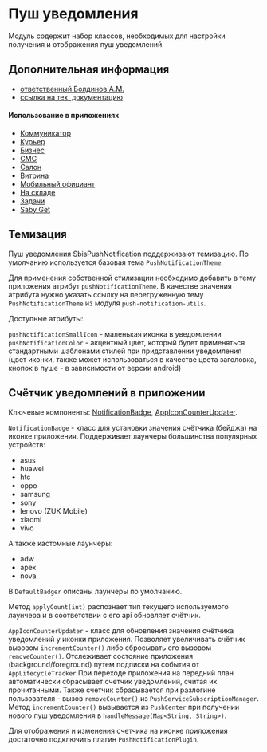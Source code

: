 # Пуш уведомления

Модуль содержит набор классов, необходимых для настройки получения и отображения пуш уведомлений.

## Дополнительная информация

- [ответственный Болдинов А.М.](https://online.sbis.ru/person/24f28dc0-4a33-4cb9-9c87-8be072ea0e0c)
- [ссылка на тех. документацию](https://wi.sbis.ru/doc/notification_service/push-notifications/)

#### Использование в приложениях
- [Коммуникатор](https://git.sbis.ru/mobileworkspace/apps/droid/communicator)
- [Курьер](https://git.sbis.ru/mobileworkspace/apps/droid/courier)
- [Бизнес](https://git.sbis.ru/mobileworkspace/apps/droid/business)
- [СМС](https://git.sbis.ru/mobileworkspace/apps/droid/sms)
- [Салон](https://git.sbis.ru/mobileworkspace/apps/droid/salon)
- [Витрина](https://git.sbis.ru/mobileworkspace/apps/droid/showcase)
- [Мобильный официант](https://git.sbis.ru/mobileworkspace/apps/droid/waiter2)
- [На складе](https://git.sbis.ru/mobileworkspace/apps/droid/storekeeper)
- [Задачи](https://git.sbis.ru/mobileworkspace/apps/droid/saby-tasks/)
- [Saby Get](https://git.sbis.ru/mobileworkspace/apps/droid/sabyget/)

## Темизация

Пуш уведомления SbisPushNotification поддерживают темизацию.
По умолчанию используется базовая тема `PushNotificationTheme`.

Для применения собственной стилизации необходимо добавить в тему приложения атрибут `pushNotificationTheme`.
В качестве значения атрибута нужно указать ссылку на перегруженную тему `PushNotificationTheme` из модуля `push-notification-utils`.

Доступные атрибуты:

`pushNotificationSmallIcon` - маленькая иконка в уведомлении
`pushNotificationColor` - акцентный цвет, который будет применяться стандартными шаблонами стилей
                          при придставлении уведомления (цвет иконки, также может использоваться
                          в качестве цвета заголовка, кнопок в пуше - в зависимости от версии android)

## Счётчик уведомлений в приложении

Ключевые компоненты:
[NotificationBadge](/push_notification/src/main/java/ru/tensor/sbis/pushnotification/util/counters/NotificationBadge.java),
[AppIconCounterUpdater](/push_notification/src/main/java/ru/tensor/sbis/pushnotification/util/counters/AppIconCounterUpdater.kt).

`NotificationBadge` - класс для установки значения счётчика (бейджа) на иконке приложения.
Поддерживает лаунчеры большинства популярных устройств:
- asus
- huawei
- htc
- oppo
- samsung
- sony
- lenovo (ZUK Mobile)
- xiaomi
- vivo

А также кастомные лаунчеры:
- adw
- apex
- nova

В `DefaultBadger` описаны лаунчеры по умолчанию.

Метод `applyCount(int)` распознает тип текущего используемого лаунчера и в соответствии с его api обновляет счётчик.

`AppIconCounterUpdater` - класс для обновления значения счётчика уведомлений у иконки приложения.
Позволяет увеличивать счётчик вызовом `incrementCounter()` либо сбросывать его вызовом `removeCounter()`.
Отслеживает состояние приложения (background/foreground) путем подписки на события от `AppLifecycleTracker`
При переходе приложения на передний план автоматически сбрасывает счетчик уведомлений, считая их прочитанными.
Также счетчик сбрасывается при разлогине пользователя - вызов `removeCounter()` из `PushServiceSubscriptionManager`.
Метод `incrementCounter()` вызывается из `PushCenter` при получении нового пуш уведомления в `handleMessage(Map<String, String>)`.

Для отображения и изменения счетчика на иконке приложения достаточно подключить плагин `PushNotificationPlugin`.
